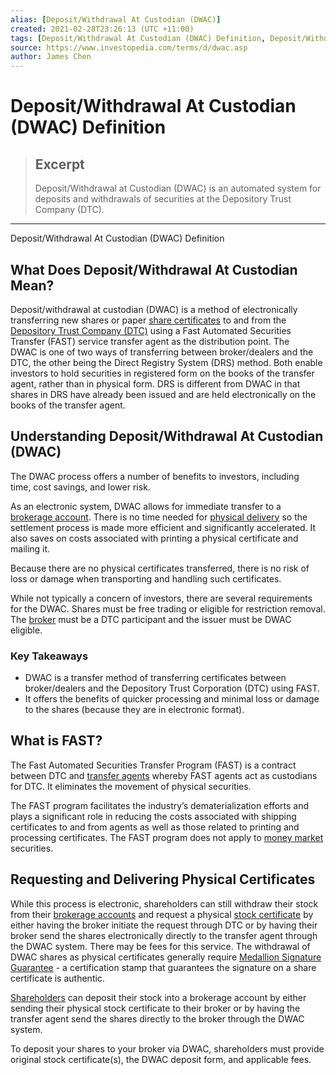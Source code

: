 ```yaml
---
alias: [Deposit/Withdrawal At Custodian (DWAC)]
created: 2021-02-28T23:26:13 (UTC +11:00)
tags: [Deposit/Withdrawal At Custodian (DWAC) Definition, Deposit/Withdrawal At Custodian (DWAC) Definition]
source: https://www.investopedia.com/terms/d/dwac.asp
author: James Chen
---
```


# Deposit/Withdrawal At Custodian (DWAC) Definition

> ## Excerpt
> Deposit/Withdrawal at Custodian (DWAC) is an automated system for deposits and withdrawals of securities at the Depository Trust Company (DTC).

---

Deposit/Withdrawal At Custodian (DWAC) Definition
## What Does Deposit/Withdrawal At Custodian Mean?

Deposit/withdrawal at custodian (DWAC) is a method of electronically transferring new shares or paper [share certificates](https://www.investopedia.com/terms/s/share-certificate.asp) to and from the [Depository Trust Company (DTC)](https://www.investopedia.com/terms/d/dtc.asp) using a Fast Automated Securities Transfer (FAST) service transfer agent as the distribution point. The DWAC is one of two ways of transferring between broker/dealers and the DTC, the other being the Direct Registry System (DRS) method. Both enable investors to hold securities in registered form on the books of the transfer agent, rather than in physical form. DRS is different from DWAC in that shares in DRS have already been issued and are held electronically on the books of the transfer agent.

## Understanding Deposit/Withdrawal At Custodian (DWAC)

The DWAC process offers a number of benefits to investors, including time, cost savings, and lower risk.

As an electronic system, DWAC allows for immediate transfer to a [brokerage account](https://www.investopedia.com/terms/b/brokerageaccount.asp). There is no time needed for [physical delivery](https://www.investopedia.com/terms/p/physicaldelivery.asp) so the settlement process is made more efficient and significantly accelerated. It also saves on costs associated with printing a physical certificate and mailing it.

Because there are no physical certificates transferred, there is no risk of loss or damage when transporting and handling such certificates.

While not typically a concern of investors, there are several requirements for the DWAC. Shares must be free trading or eligible for restriction removal. The [broker](https://www.investopedia.com/terms/b/broker.asp) must be a DTC participant and the issuer must be DWAC eligible.

### Key Takeaways

-   DWAC is a transfer method of transferring certificates between broker/dealers and the Depository Trust Corporation (DTC) using FAST.
-   It offers the benefits of quicker processing and minimal loss or damage to the shares (because they are in electronic format).

## What is FAST?

The Fast Automated Securities Transfer Program (FAST) is a contract between DTC and [transfer agents](https://www.investopedia.com/terms/t/transferagent.asp) whereby FAST agents act as custodians for DTC. It eliminates the movement of physical securities.

The FAST program facilitates the industry’s dematerialization efforts and plays a significant role in reducing the costs associated with shipping certificates to and from agents as well as those related to printing and processing certificates. The FAST program does not apply to [money market](https://www.investopedia.com/terms/m/moneymarket.asp) securities.

## Requesting and Delivering Physical Certificates

While this process is electronic, shareholders can still withdraw their stock from their [brokerage accounts](https://www.investopedia.com/terms/b/brokerageaccount.asp) and request a physical [stock certificate](https://www.investopedia.com/terms/s/stockcertificate.asp) by either having the broker initiate the request through DTC or by having their broker send the shares electronically directly to the transfer agent through the DWAC system. There may be fees for this service. The withdrawal of DWAC shares as physical certificates generally require [Medallion Signature Guarantee](https://www.investopedia.com/terms/m/medallionsignatureguarantee.asp) - a certification stamp that guarantees the signature on a share certificate is authentic.

[Shareholders](https://www.investopedia.com/terms/s/shareholder.asp) can deposit their stock into a brokerage account by either sending their physical stock certificate to their broker or by having the transfer agent send the shares directly to the broker through the DWAC system.

To deposit your shares to your broker via DWAC, shareholders must provide original stock certificate(s), the DWAC deposit form, and applicable fees.
